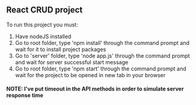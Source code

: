 ## React CRUD project

To run this project you must:

1. Have nodeJS installed
2. Go to root folder, type 'npm install' through the command prompt and wait for it to install project packages
3. Go to 'server' folder, type 'node app.js' through the command prompt and wait for server successful start message
4. Go to root folder, type 'npm start' through the command prompt and wait for the project to be opened in new tab in your browser

#### NOTE: I've put timeout in the API methods in order to simulate server response time